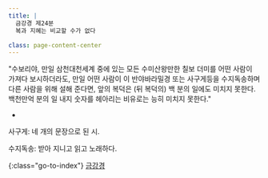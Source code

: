 ```yaml
---
title: |
  금강경 제24분
  복과 지혜는 비교할 수가 없다

class: page-content-center
---
```


"수보리야, 만일 삼천대천세계 중에 있는 모든 수미산왕만한 칠보 더미를
어떤 사람이 가져다 보시하더라도,
만일 어떤 사람이 이 반야바라밀경 또는 사구게등을 수지독송하며
다른 사람을 위해 설해 준다면, 
앞의 복덕은 (뒤 복덕의) 백 분의 일에도 미치지 못한다.
백천만억 분의 일 내지 숫자를 헤아리는 비유로는 능히 미치지 못한다."

*

사구게: 네 개의 문장으로 된 시.

수지독송: 받아 지니고 읽고 노래하다.

{:class="go-to-index"}
[금강경](index)